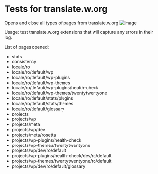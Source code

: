 # Tests for translate.w.org
Opens and close all types of pages from translate.w.org
![image](https://user-images.githubusercontent.com/65488419/131865855-e8280f05-d8d1-4232-a989-5553f10401cc.png)

Usage: test translate.w.org extensions that will capture any errors in their log.

List of pages opened:
- stats
- consistency
- locale/ro
- locale/ro/default/wp
- locale/ro/default/wp-plugins
- locale/ro/default/wp-themes
- locale/ro/default/wp-plugins/health-check
- locale/ro/default/wp-themes/twentytwentyone
- locale/ro/default/stats/plugins
- locale/ro/default/stats/themes
- locale/ro/default/glossary
- projects
- projects/wp
- projects/meta
- projects/wp/dev
- projects/meta/rosetta
- projects/wp-plugins/health-check
- projects/wp-themes/twentytwentyone
- projects/wp/dev/ro/default
- projects/wp-plugins/health-check/dev/ro/default
- projects/wp-themes/twentytwentyone/ro/default
- projects/wp/dev/ro/default/glossary
